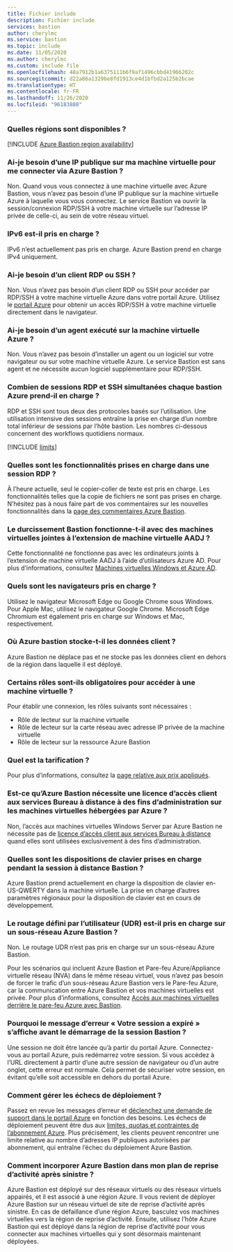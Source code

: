 ```yaml
---
title: Fichier include
description: Fichier include
services: bastion
author: cherylmc
ms.service: bastion
ms.topic: include
ms.date: 11/05/2020
ms.author: cherylmc
ms.custom: include file
ms.openlocfilehash: 48a7912b1a6375111b6f9af1496cbbd41966202c
ms.sourcegitcommit: d22a86a1329be8fd1913ce4d1bfbd2a125b2bcae
ms.translationtype: HT
ms.contentlocale: fr-FR
ms.lasthandoff: 11/26/2020
ms.locfileid: "96183888"
---
```

### <a name="which-regions-are-available"></a><a name="regions"></a>Quelles régions sont disponibles ?

[!INCLUDE [Azure Bastion region availability](bastion-regions-include.md)]

### <a name="do-i-need-a-public-ip-on-my-virtual-machine-to-connect-via-azure-bastion"></a><a name="publicip"></a>Ai-je besoin d’une IP publique sur ma machine virtuelle pour me connecter via Azure Bastion ?

Non. Quand vous vous connectez à une machine virtuelle avec Azure Bastion, vous n’avez pas besoin d’une IP publique sur la machine virtuelle Azure à laquelle vous vous connectez. Le service Bastion va ouvrir la session/connexion RDP/SSH à votre machine virtuelle sur l’adresse IP privée de celle-ci, au sein de votre réseau virtuel.

### <a name="is-ipv6-supported"></a>IPv6 est-il pris en charge ?

IPv6 n’est actuellement pas pris en charge. Azure Bastion prend en charge IPv4 uniquement.

### <a name="do-i-need-an-rdp-or-ssh-client"></a><a name="rdpssh"></a>Ai-je besoin d’un client RDP ou SSH ?

Non. Vous n’avez pas besoin d’un client RDP ou SSH pour accéder par RDP/SSH à votre machine virtuelle Azure dans votre portail Azure. Utilisez le [portail Azure](https://portal.azure.com) pour obtenir un accès RDP/SSH à votre machine virtuelle directement dans le navigateur.

### <a name="do-i-need-an-agent-running-in-the-azure-virtual-machine"></a><a name="agent"></a>Ai-je besoin d’un agent exécuté sur la machine virtuelle Azure ?

Non. Vous n’avez pas besoin d’installer un agent ou un logiciel sur votre navigateur ou sur votre machine virtuelle Azure. Le service Bastion est sans agent et ne nécessite aucun logiciel supplémentaire pour RDP/SSH.

### <a name="how-many-concurrent-rdp-and-ssh-sessions-does-each-azure-bastion-support"></a><a name="limits"></a>Combien de sessions RDP et SSH simultanées chaque bastion Azure prend-il en charge ?

RDP et SSH sont tous deux des protocoles basés sur l’utilisation. Une utilisation intensive des sessions entraîne la prise en charge d’un nombre total inférieur de sessions par l’hôte bastion. Les nombres ci-dessous concernent des workflows quotidiens normaux.

[!INCLUDE [limits](bastion-limits.md)]

### <a name="what-features-are-supported-in-an-rdp-session"></a><a name="rdpfeaturesupport"></a>Quelles sont les fonctionnalités prises en charge dans une session RDP ?

À l’heure actuelle, seul le copier-coller de texte est pris en charge. Les fonctionnalités telles que la copie de fichiers ne sont pas prises en charge. N’hésitez pas à nous faire part de vos commentaires sur les nouvelles fonctionnalités dans la [page des commentaires Azure Bastion](https://feedback.azure.com/forums/217313-networking?category_id=367303).

### <a name="does-bastion-hardening-work-with-aadj-vm-extension-joined-vms"></a><a name="aadj"></a>Le durcissement Bastion fonctionne-t-il avec des machines virtuelles jointes à l’extension de machine virtuelle AADJ ?

Cette fonctionnalité ne fonctionne pas avec les ordinateurs joints à l’extension de machine virtuelle AADJ à l’aide d’utilisateurs Azure AD. Pour plus d’informations, consultez [Machines virtuelles Windows et Azure AD](../articles/active-directory/devices/howto-vm-sign-in-azure-ad-windows.md#requirements).

### <a name="which-browsers-are-supported"></a><a name="browsers"></a>Quels sont les navigateurs pris en charge ?

Utilisez le navigateur Microsoft Edge ou Google Chrome sous Windows. Pour Apple Mac, utilisez le navigateur Google Chrome. Microsoft Edge Chromium est également pris en charge sur Windows et Mac, respectivement.

### <a name="where-does-azure-bastion-store-customer-data"></a><a name="data"></a>Où Azure bastion stocke-t-il les données client ?

Azure Bastion ne déplace pas et ne stocke pas les données client en dehors de la région dans laquelle il est déployé.

### <a name="are-any-roles-required-to-access-a-virtual-machine"></a><a name="roles"></a>Certains rôles sont-ils obligatoires pour accéder à une machine virtuelle ?

Pour établir une connexion, les rôles suivants sont nécessaires :

* Rôle de lecteur sur la machine virtuelle
* Rôle de lecteur sur la carte réseau avec adresse IP privée de la machine virtuelle
* Rôle de lecteur sur la ressource Azure Bastion

### <a name="what-is-the-pricing"></a><a name="pricingpage"></a>Quel est la tarification ?

Pour plus d’informations, consultez la [page relative aux prix appliqués](https://aka.ms/BastionHostPricing).

### <a name="does-azure-bastion-require-an-rds-cal-for-administrative-purposes-on-azure-hosted-vms"></a><a name="rdscal"></a>Est-ce qu’Azure Bastion nécessite une licence d’accès client aux services Bureau à distance à des fins d’administration sur les machines virtuelles hébergées par Azure ?

Non, l’accès aux machines virtuelles Windows Server par Azure Bastion ne nécessite pas de [licence d’accès client aux services Bureau à distance](https://www.microsoft.com/p/windows-server-remote-desktop-services-cal/dg7gmgf0dvsv?activetab=pivot:overviewtab) quand elles sont utilisées exclusivement à des fins d’administration.

### <a name="which-keyboard-layouts-are-supported-during-the-bastion-remote-session"></a><a name="keyboard"></a>Quelles sont les dispositions de clavier prises en charge pendant la session à distance Bastion ?

Azure Bastion prend actuellement en charge la disposition de clavier en-US-QWERTY dans la machine virtuelle.  La prise en charge d’autres paramètres régionaux pour la disposition de clavier est en cours de développement.

### <a name="is-user-defined-routing-udr-supported-on-an-azure-bastion-subnet"></a><a name="udr"></a>Le routage défini par l’utilisateur (UDR) est-il pris en charge sur un sous-réseau Azure Bastion ?

Non. Le routage UDR n’est pas pris en charge sur un sous-réseau Azure Bastion.

Pour les scénarios qui incluent Azure Bastion et Pare-feu Azure/Appliance virtuelle réseau (NVA) dans le même réseau virtuel, vous n’avez pas besoin de forcer le trafic d’un sous-réseau Azure Bastion vers le Pare-feu Azure, car la communication entre Azure Bastion et vos machines virtuelles est privée. Pour plus d’informations, consultez [Accès aux machines virtuelles derrière le pare-feu Azure avec Bastion](https://azure.microsoft.com/blog/accessing-virtual-machines-behind-azure-firewall-with-azure-bastion/).

### <a name="why-do-i-get-your-session-has-expired-error-message-before-the-bastion-session-starts"></a><a name="session"></a>Pourquoi le message d’erreur « Votre session a expiré » s’affiche avant le démarrage de la session Bastion ?

Une session ne doit être lancée qu’à partir du portail Azure. Connectez-vous au portail Azure, puis redémarrez votre session. Si vous accédez à l’URL directement à partir d’une autre session de navigateur ou d’un autre onglet, cette erreur est normale. Cela permet de sécuriser votre session, en évitant qu’elle soit accessible en dehors du portail Azure.

### <a name="how-do-i-handle-deployment-failures"></a><a name="udr"></a>Comment gérer les échecs de déploiement ?

Passez en revue les messages d’erreur et [déclenchez une demande de support dans le portail Azure](../articles/azure-portal/supportability/how-to-create-azure-support-request.md) en fonction des besoins. Les échecs de déploiement peuvent être dus aux [limites, quotas et contraintes de l’abonnement Azure](../articles/azure-resource-manager/management/azure-subscription-service-limits.md). Plus précisément, les clients peuvent rencontrer une limite relative au nombre d’adresses IP publiques autorisées par abonnement, qui entraîne l’échec du déploiement Azure Bastion.

### <a name="how-do-i-incorporate-azure-bastion-in-my-disaster-recovery-plan"></a><a name="dr"></a>Comment incorporer Azure Bastion dans mon plan de reprise d’activité après sinistre ?

Azure Bastion est déployé sur des réseaux virtuels ou des réseaux virtuels appairés, et il est associé à une région Azure. Il vous revient de déployer Azure Bastion sur un réseau virtuel de site de reprise d’activité après sinistre. En cas de défaillance d’une région Azure, basculez vos machines virtuelles vers la région de reprise d’activité. Ensuite, utilisez l’hôte Azure Bastion qui est déployé dans la région de reprise d’activité pour vous connecter aux machines virtuelles qui y sont désormais maintenant déployées.